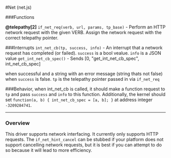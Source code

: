 #Net (net.js)

###Functions

**@telepathy[2]**
`if_net_req(verb, url, params, tp_base)` - Perform an HTTP network request with the given VERB. Assign the network request with the correct telepathy pointer.

###Interrupts
`int_net_cb(tp, success, info)` - An interrupt that a network request has completed (or failed). `success` is a bool vealue. `info` is a JSON value
`get_int_net_cb_spec()` - Sends [0, "get_int_net_cb_spec", int_net_cb_spec]

when successful and a string with an error message (string thats not false) when `success` is false. `tp` is the telepathy pointer passed in via `if_net_req`

###Behavior, when int_net_cb is called, it should make a function request to `tp` and pass `success` and `info` to this function. Additionally, the
kernel should set `function(a, b) { int_net_cb_spec = [a, b]; }` at address integer `-3209284741`.

------

### Overview 

This driver supports network interfacing. It currently only supports HTTP requests. The `if_net_hint_cancel` can be stubbed if your platform does not support cancelling network requests, but it is best if you can attempt to do so because it will lead to more efficiency.
